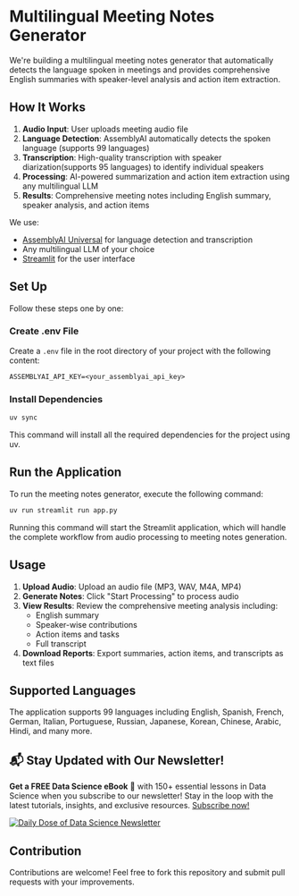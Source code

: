 # Multilingual Meeting Notes Generator

We're building a multilingual meeting notes generator that automatically detects the language spoken in meetings and provides comprehensive English summaries with speaker-level analysis and action item extraction.

## How It Works

1. **Audio Input**: User uploads meeting audio file
2. **Language Detection**: AssemblyAI automatically detects the spoken language (supports 99 languages)
3. **Transcription**: High-quality transcription with speaker diarization(supports 95 languages) to identify individual speakers
4. **Processing**: AI-powered summarization and action item extraction using any multilingual LLM
5. **Results**: Comprehensive meeting notes including English summary, speaker analysis, and action items

We use:

- [AssemblyAI Universal](https://www.assemblyai.com/blog/99-languages) for language detection and transcription
- Any multilingual LLM of your choice
- [Streamlit](https://streamlit.io/) for the user interface

## Set Up

Follow these steps one by one:

### Create .env File

Create a `.env` file in the root directory of your project with the following content:

```env
ASSEMBLYAI_API_KEY=<your_assemblyai_api_key>
```

### Install Dependencies

```bash
uv sync
```

This command will install all the required dependencies for the project using uv.

## Run the Application

To run the meeting notes generator, execute the following command:

```bash
uv run streamlit run app.py
```

Running this command will start the Streamlit application, which will handle the complete workflow from audio processing to meeting notes generation.

## Usage

1. **Upload Audio**: Upload an audio file (MP3, WAV, M4A, MP4) 
2. **Generate Notes**: Click "Start Processing" to process audio 
4. **View Results**: Review the comprehensive meeting analysis including:
   - English summary
   - Speaker-wise contributions
   - Action items and tasks
   - Full transcript
5. **Download Reports**: Export summaries, action items, and transcripts as text files

## Supported Languages

The application supports 99 languages including English, Spanish, French, German, Italian, Portuguese, Russian, Japanese, Korean, Chinese, Arabic, Hindi, and many more.

## 📬 Stay Updated with Our Newsletter!

**Get a FREE Data Science eBook** 📖 with 150+ essential lessons in Data Science when you subscribe to our newsletter! Stay in the loop with the latest tutorials, insights, and exclusive resources. [Subscribe now!](https://join.dailydoseofds.com)

[![Daily Dose of Data Science Newsletter](https://github.com/patchy631/ai-engineering/blob/main/resources/join_ddods.png)](https://join.dailydoseofds.com)

## Contribution

Contributions are welcome! Feel free to fork this repository and submit pull requests with your improvements.
